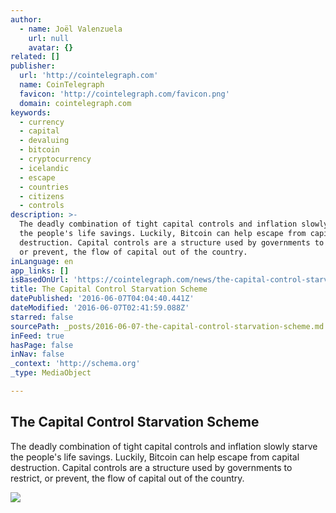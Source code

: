 ```yaml
---
author:
  - name: Joël Valenzuela
    url: null
    avatar: {}
related: []
publisher:
  url: 'http://cointelegraph.com'
  name: CoinTelegraph
  favicon: 'http://cointelegraph.com/favicon.png'
  domain: cointelegraph.com
keywords:
  - currency
  - capital
  - devaluing
  - bitcoin
  - cryptocurrency
  - icelandic
  - escape
  - countries
  - citizens
  - controls
description: >-
  The deadly combination of tight capital controls and inflation slowly starve
  the people's life savings. Luckily, Bitcoin can help escape from capital
  destruction. Capital controls are a structure used by governments to restrict,
  or prevent, the flow of capital out of the country.
inLanguage: en
app_links: []
isBasedOnUrl: 'https://cointelegraph.com/news/the-capital-control-starvation-scheme'
title: The Capital Control Starvation Scheme
datePublished: '2016-06-07T04:04:40.441Z'
dateModified: '2016-06-07T02:41:59.088Z'
starred: false
sourcePath: _posts/2016-06-07-the-capital-control-starvation-scheme.md
inFeed: true
hasPage: false
inNav: false
_context: 'http://schema.org'
_type: MediaObject

---
```

<article style=""><h1>The Capital Control Starvation Scheme</h1><p>The deadly combination of tight capital controls and inflation slowly starve the people's life savings. Luckily, Bitcoin can help escape from capital destruction. Capital controls are a structure used by governments to restrict, or prevent, the flow of capital out of the country.</p><img src="http://cointelegraph.com/images/725_aHR0cDovL2NvaW50ZWxlZ3JhcGguY29tL3N0b3JhZ2UvdXBsb2Fkcy92aWV3LzdiZGUwZjhhNzY4MzcxMTc1NmZhZjI1MzI0ZjhkYWZlLmpwZw==.jpg" /></article>